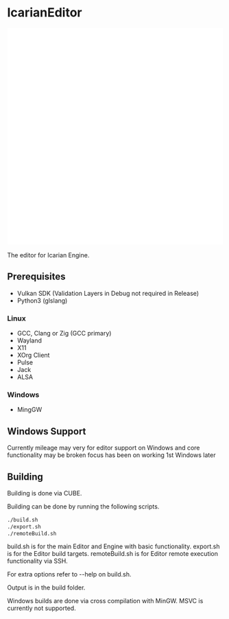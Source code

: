 # IcarianEditor

![image](resources/Icarian_Logo_White.svg)

The editor for Icarian Engine.

## Prerequisites
* Vulkan SDK (Validation Layers in Debug not required in Release)
* Python3 (glslang)
### Linux
* GCC, Clang or Zig (GCC primary)
* Wayland
* X11
* XOrg Client
* Pulse
* Jack
* ALSA
### Windows
* MingGW

## Windows Support

Currently mileage may very for editor support on Windows and core functionality may be broken focus has been on working 1st Windows later

## Building

Building is done via CUBE.

Building can be done by running the following scripts.
```
./build.sh
./export.sh
./remoteBuild.sh
```

build.sh is for the main Editor and Engine with basic functionality. 
export.sh is for the Editor build targets.
remoteBuild.sh is for Editor remote execution functionality via SSH.

For extra options refer to --help on build.sh.

Output is in the build folder.

Windows builds are done via cross compilation with MinGW.
MSVC is currently not supported.
